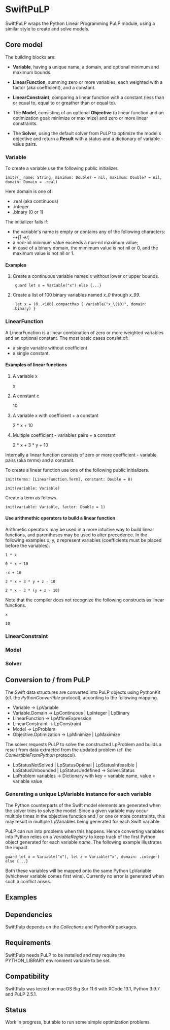 # SwiftPuLP

SwiftPuLP wraps the Python Linear Programming PuLP module, using a similar style to create and solve models.

## Core model

The building blocks are:

* **Variable**, having a unique name, a domain, and optional minimum and maximum bounds.

* **LinearFunction**, summing zero or more variables, each weighted with a factor (aka coefficient), and a constant.

* **LinearConstraint**, comparing a linear function with a constant (less than or equal to, equal to or greather than or equal to).

* The **Model**, consisting of an optional **Objective** (a linear function and an optimization goal: minimize or maximize) and zero or more linear constraints.

* The **Solver**, using the default solver from PuLP to optimize the model's objective and return a **Result** with a status and a dictionary of variable - value pairs.

### Variable

To create a variable use the following public initializer.

    init?(_ name: String, minimum: Double? = nil, maximum: Double? = nil, domain: Domain = .real)

Here domain is one of:

* .real (aka continuous)
* .integer
* .binary (0 or 1)

The initializer fails if:

* the variable's name is empty or contains any of the following characters: *-+[] ->/*;
* a non-nil minimum value exceeds a non-nil maximum value;
* in case of a binary domain, the mimimum value is not nil or 0, and the maximum value is not nil or 1.

#### Examples

1. Create a continuous variable named *x* without lower or upper bounds.

        guard let x = Variable("x") else {...}

2. Create a list of 100 binary variables named *x_0* through *x_99*.

        let x = (0..<100).compactMap { Variable("x_\($0)", domain: .binary) }

### LinearFunction

A LinearFunction is a linear combination of zero or more weighted variables and an optional constant. The most basic cases consist of:

* a single variable without coefficient
* a single constant.

#### Examples of linear functions

1. A variable x

    x

2. A constant c

    10

3. A variable x with coefficient + a constant

    2 * x + 10

4. Multiple coefficient - variables pairs + a constant

    2 * x + 3 * y + 10

Internally a linear function consists of zero or more coefficient - variable pairs (aka *terms*) and a constant.

To create a linear function use one of the following public initializers.

    init(terms: [LinearFunction.Term], constant: Double = 0)

    init(variable: Variable)

Create a term as follows.

    init(variable: Variable, factor: Double = 1)

#### Use arithmethic operators to build a linear function

Arithmetic operators may be used in a more intuitive way to build linear functions, and parentheses may be used to alter precedence. In the following examples x, y, z represent variables (coefficients must be placed before the variables).

    1 * x

    0 * x + 10

    -x + 10

    2 * x + 3 * y + z - 10

    2 * x - 3 * (y + z - 10)

Note that the compiler does not recognize the following constructs as linear functions.

    x

    10

### LinearConstraint

### Model

### Solver

## Conversion to / from PuLP

The Swift data structures are converted into PuLP objects using PythonKit (cf. the *PythonConvertible* protocol), according to the following mapping.

* Variable -> LpVariable
* Variable.Domain -> LpContinuous | LpInteger | LpBinary
* LinearFunction -> LpAffineExpression
* LinearConstraint -> LpConstraint
* Model -> LpProblem
* Objective.Optimization -> LpMinimize | LpMaximize

The solver requests PuLP to solve the constructed LpProblem and builds a result from data extracted from the updated problem (cf. the *ConvertibleFromPython* protocol).

* LpStatusNotSolved | LpStatusOptimal | LpStatusInfeasible | LpStatusUnbounded | LpStatusUndefined -> Solver.Status
* LpProblem variables -> Dictionary with key = variable name, value = variable value

### Generating a unique LpVariable instance for each variable

The Python counterparts of the Swift model elements are generated when the solver tries to solve the model. Since a given variable may occur multiple times in the objective function and / or one or more constraints, this may result in multiple LpVariables being generated for each Swift variable.

PuLP can run into problems when this happens. Hence converting variables into Python relies on a *VariableRegistry* to keep track of the first Python object generated for each variable *name*. The following example illustrates the impact.

    guard let x = Variable("x"), let z = Variable("x", domain: .integer) else {...}

Both these variables will be mapped onto the same Python LpVariable (whichever variable comes first wins). Currently no error is generated when such a conflict arises.

## Examples

## Dependencies

SwiftPulp depends on the *Collections* and *PythonKit* packages.

## Requirements

SwiftPulp needs PuLP to be installed and may require the PYTHON_LIBRARY environment variable to be set.

## Compatibility

SwiftPulp was tested on macOS Big Sur 11.6 with XCode 13.1, Python 3.9.7 and PuLP 2.5.1.

## Status

Work in progress, but able to run some simple optimization problems.
